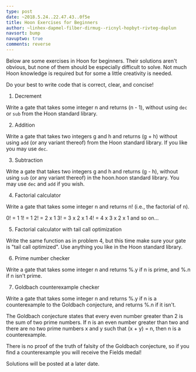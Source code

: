 ```yaml
---
type: post
date: ~2018.5.24..22.47.43..0f5e
title: Hoon Exercises for Beginners
author: ~linhex-dapmel-filber-dirmug--ricnyl-hopbyt-rivteg-daplun
navsort: bump
navuptwo: true
comments: reverse
---
```


Below are some exercises in Hoon for beginners.  Their solutions aren't obvious, but none of them should be especially difficult to solve.  Not much Hoon knowledge is required but for some a little creativity is needed.

Do your best to write code that is correct, clear, and concise!

1. Decrement

Write a gate that takes some integer n and returns (n - 1), without using `dec` or `sub` from the Hoon standard library.

2. Addition

Write a gate that takes two integers g and h and returns (g + h) without using `add` (or any variant thereof) from the Hoon standard library.  If you like you may use `dec`.

3. Subtraction

Write a gate that takes two integers g and h and returns (g - h), without using `sub` (or any variant thereof) in the hoon.hoon standard library.  You may use `dec` and `add` if you wish.

4. Factorial calculator

Write a gate that takes some integer n and returns n! (i.e., the factorial of n).

0! = 1
1! = 1
2! = 2 x 1
3! = 3 x 2 x 1
4! = 4 x 3 x 2 x 1
and so on...

5. Factorial calculator with tail call optimization

Write the same function as in problem 4, but this time make sure your gate is "tail call optimized".  Use anything you like in the Hoon standard library.

6. Prime number checker

Write a gate that takes some integer n and returns %.y if n is prime, and %.n if n isn't prime.

7. Goldbach counterexample checker

Write a gate that takes some integer n and returns %.y if n is a counterexample to the Goldbach conjecture, and returns %.n if it isn't.  

The Goldbach conjecture states that every even number greater than 2 is the sum of two prime numbers.  If n is an even number greater than two and there are no two prime numbers x and y such that (x + y) = n, then n is a counterexample.

There is no proof of the truth of falsity of the Goldbach conjecture, so if you find a counterexample you will receive the Fields medal!

Solutions will be posted at a later date.
